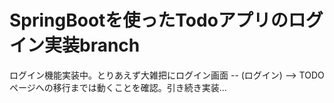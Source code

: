 # SpringBootを使ったTodoアプリのログイン実装branch
ログイン機能実装中。とりあえず大雑把にログイン画面 -- (ログイン) --> TODO ページへの移行までは動くことを確認。引き続き実装...
